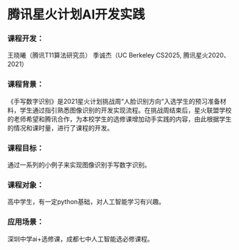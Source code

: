 # 腾讯星火计划AI开发实践

### **课程开发**：
王晓曦（腾讯T11算法研究员）
季诚杰（UC Berkeley CS2025, 腾讯星火2020、2021）

### **课程背景**：
《手写数字识别》是2021星火计划挑战周“人脸识别方向“入选学生的预习准备材料，学生通过指引熟悉图像识别的开发实现流程。在挑战周结束后，星火联盟学校的老师希望和腾讯合作，为本校学生的选修课增加动手实践的内容，由此根据学生的情况和课时量，进行了课程的开发。

### **课程目标**：
通过一系列的小例子来实现图像识别手写数字识别。

### **课程对象**：
高中学生，有一定python基础，对人工智能学习有兴趣。

### **应用场景**：
深圳中学ai+选修课，成都七中人工智能选必修课程。


